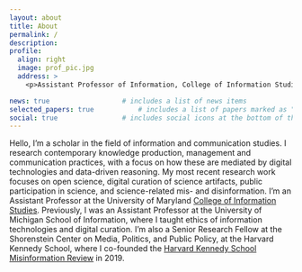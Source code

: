```yaml
---
layout: about
title: About
permalink: /
description:
profile:
  align: right
  image: prof_pic.jpg
  address: >
    <p>Assistant Professor of Information, College of Information Studies</a></p>

news: true  				# includes a list of news items
selected_papers: true 			# includes a list of papers marked as "selected={true}"
social: true  				# includes social icons at the bottom of the page
---
```


Hello, I’m a scholar in the field of information and communication studies. I research contemporary knowledge production, management and communication practices, with a focus on how these are mediated by digital technologies and data-driven reasoning. My most recent research work focuses on open science, digital curation of science artifacts, public participation in science, and science-related mis- and disinformation. I’m an Assistant Professor at the University of Maryland [College of Information Studies](https://ischool.umd.edu/). Previously, I was an Assistant Professor at the University of Michigan School of Information, where I taught ethics of information technologies and digital curation.
I’m also a Senior Research Fellow at the Shorenstein Center on Media, Politics, and Public Policy, at the Harvard Kennedy School, where I co-founded the [Harvard Kennedy School Misinformation Review](https://misinforeview.hks.harvard.edu/) in 2019.
